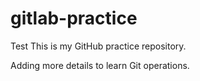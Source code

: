 # gitlab-practice
Test
This is my GitHub practice repository.

Adding more details to learn Git operations.


